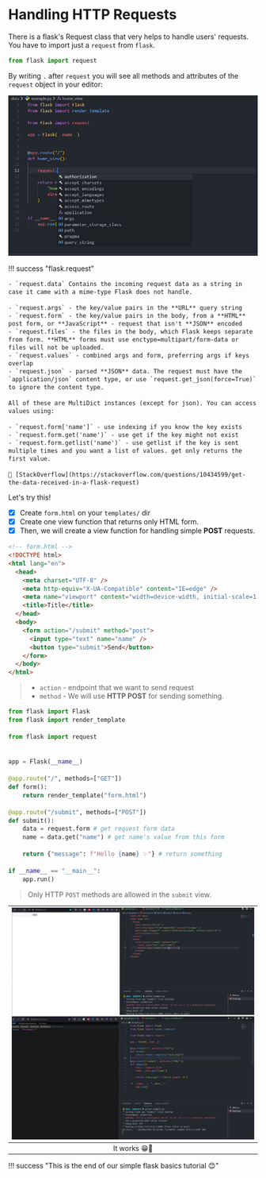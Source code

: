 # Handling HTTP Requests

There is a flask's Request class that very helps to handle users' requests. You have to import just a `request` from `flask`.

```python
from flask import request
```

By writing `.` after `request` you will see all methods and attributes of the `request` object in your editor:

![Result](../assets/screenshots/8.PNG)

!!! success "flask.request"

    - `request.data` Contains the incoming request data as a string in case it came with a mime-type Flask does not handle.

    - `request.args` - the key/value pairs in the **URL** query string
    - `request.form` - the key/value pairs in the body, from a **HTML** post form, or **JavaScript** - request that isn't **JSON** encoded
    - `request.files` - the files in the body, which Flask keeps separate from form. **HTML** forms must use enctype=multipart/form-data or files will not be uploaded.
    - `request.values` - combined args and form, preferring args if keys overlap
    - `request.json` - parsed **JSON** data. The request must have the `application/json` content type, or use `request.get_json(force=True)` to ignore the content type.

    All of these are MultiDict instances (except for json). You can access values using:

    - `request.form['name']` - use indexing if you know the key exists
    - `request.form.get('name')` - use get if the key might not exist
    - `request.form.getlist('name')` - use getlist if the key is sent multiple times and you want a list of values. get only returns the first value.

    📃 [StackOverflow](https://stackoverflow.com/questions/10434599/get-the-data-received-in-a-flask-request)

Let's try this!

- [x] Create `form.html` on your `templates/` dir
- [x] Create one view function that returns only HTML form.
- [x] Then, we will create a view function for handling simple **POST** requests.

```html hl_lines="12"
<!-- form.html -->
<!DOCTYPE html>
<html lang="en">
  <head>
    <meta charset="UTF-8" />
    <meta http-equiv="X-UA-Compatible" content="IE=edge" />
    <meta name="viewport" content="width=device-width, initial-scale=1.0" />
    <title>Title</title>
  </head>
  <body>
    <form action="/submit" method="post">
      <input type="text" name="name" />
      <button type="submit">Send</button>
    </form>
  </body>
</html>
```

> - `action` - endpoint that we want to send request
> - `method` - We will use **HTTP POST** for sending something.

```python hl_lines="12 15 16"
from flask import Flask
from flask import render_template

from flask import request


app = Flask(__name__)

@app.route("/", methods=["GET"])
def form():
    return render_template("form.html")

@app.route("/submit", methods=["POST"])
def submit():
    data = request.form # get request form data
    name = data.get("name") # get name's value from this form

    return {"message": f"Hello {name} ✨"} # return something

if __name__ == "__main__":
    app.run()
```

> Only HTTP `POST` methods are allowed in the `submit` view.

| ![Result](../assets/screenshots/9.PNG) ![Result](../assets/screenshots/10.PNG) |
| :---------------------------------------------------------------------------: |
|                                 It works 😁🎉                                 |

!!! success "This is the end of our simple flask basics tutorial 😊"
